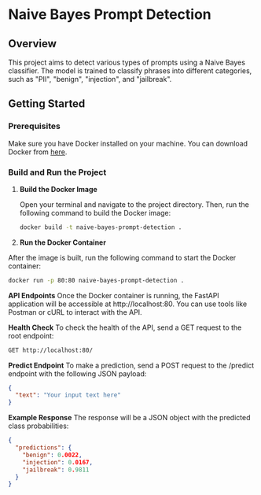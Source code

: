 # Naive Bayes Prompt Detection

## Overview
This project aims to detect various types of prompts using a Naive Bayes classifier. The model is trained to classify phrases into different categories, such as "PII", "benign", "injection", and "jailbreak".

## Getting Started

### Prerequisites
Make sure you have Docker installed on your machine. You can download Docker from [here](https://www.docker.com/get-started).

### Build and Run the Project

1. **Build the Docker Image**

   Open your terminal and navigate to the project directory. Then, run the following command to build the Docker image:

   ```sh
   docker build -t naive-bayes-prompt-detection .
2. **Run the Docker Container**

After the image is built, run the following command to start the Docker container:

   ```sh
docker run -p 80:80 naive-bayes-prompt-detection .
   ```
**API Endpoints**
Once the Docker container is running, the FastAPI application will be accessible at http://localhost:80. You can use tools like Postman or cURL to interact with the API.

**Health Check**
To check the health of the API, send a GET request to the root endpoint:
   ```sh
GET http://localhost:80/
```
**Predict Endpoint**
To make a prediction, send a POST request to the /predict endpoint with the following JSON payload:

```json
{
  "text": "Your input text here"
}
```
**Example Response**
The response will be a JSON object with the predicted class probabilities:

```json
{
  "predictions": {
    "benign": 0.0022,
    "injection": 0.0167,
    "jailbreak": 0.9811
  }
}
```
